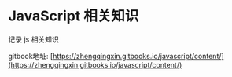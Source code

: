 # JavaScript 相关知识

记录 js 相关知识

gitbook地址: [https://zhengqingxin.gitbooks.io/javascript/content/](https://zhengqingxin.gitbooks.io/javascript/content/)